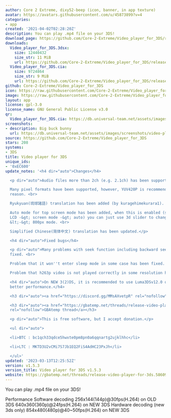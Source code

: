 ```yaml
---
author: Core 2 Extreme, dixy52-beep (icon, banner, in app texture)
avatar: https://avatars.githubusercontent.com/u/45873899?v=4
categories:
- app
created: '2021-04-02T02:28:20Z'
description: You can play .mp4 file on your 3DS!
download_page: https://github.com/Core-2-Extreme/Video_player_for_3DS/releases
downloads:
  Video_player_for_3DS.3dsx:
    size: 12440432
    size_str: 11 MiB
    url: https://github.com/Core-2-Extreme/Video_player_for_3DS/releases/download/v1.5.3/Video_player_for_3DS.3dsx
  Video_player_for_3DS.cia:
    size: 9724864
    size_str: 9 MiB
    url: https://github.com/Core-2-Extreme/Video_player_for_3DS/releases/download/v1.5.3/Video_player_for_3DS.cia
github: Core-2-Extreme/Video_player_for_3DS
icon: https://raw.githubusercontent.com/Core-2-Extreme/Video_player_for_3DS/main/resource/icon.png
image: https://raw.githubusercontent.com/Core-2-Extreme/Video_player_for_3DS/main/resource/banner.png
layout: app
license: gpl-3.0
license_name: GNU General Public License v3.0
qr:
  Video_player_for_3DS.cia: https://db.universal-team.net/assets/images/qr/video_player_for_3ds-cia.png
screenshots:
- description: Big buck bunny
  url: https://db.universal-team.net/assets/images/screenshots/video-player-for-3ds/big-buck-bunny.png
source: https://github.com/Core-2-Extreme/Video_player_for_3DS
stars: 208
systems:
- 3DS
title: Video player for 3DS
unique_ids:
- '0xEC600'
update_notes: '<h4 dir="auto">Changes</h4>

  <p dir="auto">Audio files more than 2ch (e.g. 2.1ch) has been supported. <br>

  Many pixel formats have been supported, however, YUV420P is recommended for performance
  reason. <br>

  Ryukyuan(琉球諸語) translation has been added (by kuragehimekurara1). <br>

  Auto mode for top screen mode has been added, when this is enabled (settings -&gt;
  LCD -&gt; screen mode -&gt; auto) you can just use 3d slider to change between 3D
  &lt;-&gt; 800px mode. <br>

  Simplified Chinese(简体中文) translation has been updated.</p>

  <h4 dir="auto">Fixed bugs</h4>

  <p dir="auto">Many problems with seek function including backward seeking has been
  fixed. <br>

  Problem that it won''t enter sleep mode in some case has been fixed. <br>

  Problem that h263p video is not played correctly in some resolution has been fixed.</p>

  <h4 dir="auto">On NEW 3(2)DS, it is recommended to use Luma3DSv12.0 or later for
  better performance.</h4>

  <h3 dir="auto"><a href="https://discord.gg/MMsAXvetpR" rel="nofollow">Discord channnel</a></h3>

  <h3 dir="auto"><a href="https://gbatemp.net/threads/release-video-player-for-3ds.586094"
  rel="nofollow">GBAtemp thread</a></h3>

  <p dir="auto">This is free software, but I accept donation.</p>

  <ul dir="auto">

  <li>BTC : bc1qch33qdce5hwxte0pm8pn0a6qqnartg2ujklhhc</li>

  <li>LTC : MKTD3U2vCMi7S7Jb1EQ2FiS4AdHC23PxJh</li>

  </ul>'
updated: '2023-03-13T12:25:52Z'
version: v1.5.3
version_title: Video player for 3DS v1.5.3
website: https://gbatemp.net/threads/release-video-player-for-3ds.586094
---
```

You can play .mp4 file on your 3DS!

Performance
Software decoding
256x144(144p)@30fps(H.264) on OLD 3DS
640x360(360p)@24fps(H.264) on NEW 3DS
Hardware decoding (new 3ds only)
854x480(480p)@40~50fps(H.264) on NEW 3DS